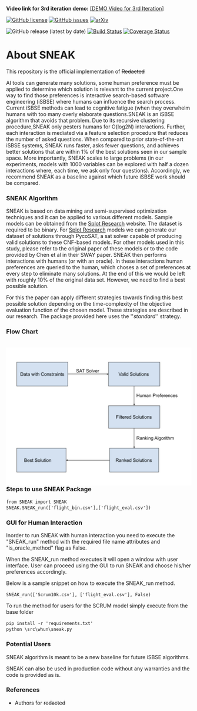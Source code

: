 **Video link for 3rd iteration demo:** [[DEMO Video for 3rd Iteration]](https://youtu.be/FWYoTp2SbPk)

[![GitHub license](https://img.shields.io/github/license/ai-se/whun)](https://github.com/ai-se/whun/blob/main/LICENSE) 
[![GitHub issues](https://img.shields.io/github/issues/ai-se/whun)](https://github.com/ai-se/whun/issues)
[![arXiv](https://img.shields.io/badge/arXiv-2106.03792-orange.svg)](https://arxiv.org/abs/2106.03792)

![GitHub release (latest by date)](https://img.shields.io/github/v/release/ai-se/whun)
[![Build Status](https://app.travis-ci.com/ai-se/whun.svg?branch=feature-se2021)](https://app.travis-ci.com/ai-se/whun)
[![Coverage Status](https://coveralls.io/repos/github/ai-se/whun/badge.svg?branch=feature-se2021)](https://coveralls.io/github/ai-se/whun?branch=feature-se2021)
# **About SNEAK**
This repository is the official implementation of  ~~Redacted~~

AI tools can generate many solutions, some human preference must be applied to determine which solution is
relevant to the current project.One way to find those preferences is interactive search-based software engineering (iSBSE) where
humans can influence the search process. Current iSBSE methods can lead to cognitive fatigue (when they overwhelm humans with
too many overly elaborate questions.SNEAK is an iSBSE algorithm that avoids that problem. Due to its recursive clustering procedure,SNEAK only pesters humans for O(log2N) interactions. Further, each interaction is mediated via a feature selection procedure that reduces the number of asked questions. When compared to prior state-of-the-art iSBSE systems, SNEAK runs faster, asks fewer questions, and achieves better solutions that are within 1% of the best solutions seen in our sample space. More importantly, SNEAK scales to large problems (in our experiments, models with 1000 variables can be explored with half a dozen interactions where, each time, we ask only four questions). Accordingly, we recommend SNEAK as a baseline against which future iSBSE work should be compared.


### **SNEAK Algorithm**

SNEAK is based on data mining and semi-supervised optimization techniques and it can be applied to various different models. Sample models can be obtained from the [Splot Research](http://www.splot-research.org "Splot Research") website. The dataset is required to be binary. For [Splot Research](http://www.splot-research.org "Splot Research") models we can generate our dataset of solutions through PycoSAT, a sat solver capable of producing valid solutions to these CNF-based models. For other models used in this study, please refer to the original paper of these models or to the code provided by Chen et al in their SWAY paper. SNEAK then performs interactions with humans (or with an oracle). In these interactions human preferences are queried to the human, which choses a set of preferences at every step to eliminate many solutions. At the end of this we would be left with roughly 10% of the original data set. However, we need to find a best possible solution. 

For this the paper can apply different strategies towards finding this best possible solution depending on the time-complexity of the objective evaluation function of the chosen model. These strategies are described in our research. The package provided here uses the ''*standard*'' strategy.

### **Flow Chart**
<br />
<img src="./images/WHUN_flow_chart.jpeg"
     style="float: left; margin-right: 8px;" />
<br />


### **Steps to use SNEAK Package**
```
from SNEAK import SNEAK
SNEAK.SNEAK_run(['flight_bin.csv'],['flight_eval.csv'])
```
### **GUI for Human Interaction**
Inorder to run SNEAK with human interaction you need to execute the "SNEAK_run" method with the required file name attributes and "is_oracle_method" flag as False.

When the SNEAK_run method executes it will open a window with user interface. User can proceed using the GUI to run SNEAK and choose his/her preferences accordingly.

Below is a sample snippet on how to execute the SNEAK_run method.
```
SNEAK_run(['Scrum10k.csv'], ['flight_eval.csv'], False)
```

To run the method for users for the SCRUM model simply execute from the base folder
```
pip install -r 'requirements.txt'
python \src\whun\sneak.py
```

### **Potential Users**
SNEAK algorithm is meant to be a new baseline for future iSBSE algorithms.

SNEAK can also be used in production code without any warranties and the code is provided as is.






### **References**

* Authors for ~~redacted~~

